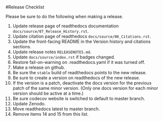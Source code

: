 #Release Checklist

Please be sure to do the following when making a release.

1. Update release page of readthedocs documentation `docs/source/07_Release_History.rst`.
2. Update citation page of readthedocs `docs/source/06_Citations.rst`.
3. Update the front-facing README in the Version history and citations sections.
5. Update release notes `RELEASENOTES.md`.
6. Update `docs/source/index.rst` if badges changed.
7. Restore fail-on-warning on .readthedocs.yaml if it was turned off.
8. Make a release on github.
9. Be sure the `stable` build of readthedocs points to the new release.
10. Be sure to create a version on readthedocs of the new release. 
11. If the version is a patch, deactivate the docs version for the previous patch of the same minor version. (Only one docs version for each minor version should be active at a time.)
12. Be sure codecov website is switched to default to master branch.
13. Update Zenodo.
14. Move readthedocs latest to master branch.
15. Remove items 14 and 15 from this list.
